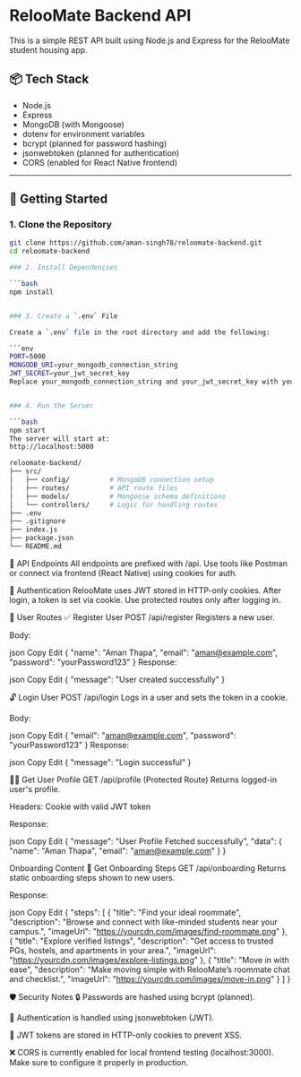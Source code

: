 # RelooMate Backend API

This is a simple REST API built using Node.js and Express for the RelooMate student housing app.

## 📦 Tech Stack

- Node.js
- Express
- MongoDB (with Mongoose)
- dotenv for environment variables
- bcrypt (planned for password hashing)
- jsonwebtoken (planned for authentication)
- CORS (enabled for React Native frontend)

---

## 🚀 Getting Started

### 1. Clone the Repository

````bash
git clone https://github.com/aman-singh78/reloomate-backend.git
cd reloomate-backend

### 2. Install Dependencies

```bash
npm install


### 3. Create a `.env` File

Create a `.env` file in the root directory and add the following:

```env
PORT=5000
MONGODB_URI=your_mongodb_connection_string
JWT_SECRET=your_jwt_secret_key
Replace your_mongodb_connection_string and your_jwt_secret_key with your actual MongoDB URI and secret key.


### 4. Run the Server

```bash
npm start
The server will start at:
http://localhost:5000

reloomate-backend/
├── src/
│   ├── config/          # MongoDB connection setup
│   ├── routes/          # API route files
│   ├── models/          # Mongoose schema definitions
│   └── controllers/     # Logic for handling routes
├── .env
├── .gitignore
├── index.js
├── package.json
└── README.md

````

📡 API Endpoints
All endpoints are prefixed with /api.
Use tools like Postman or connect via frontend (React Native) using cookies for auth.

🔐 Authentication
RelooMate uses JWT stored in HTTP-only cookies.
After login, a token is set via cookie. Use protected routes only after logging in.

👤 User Routes
✅ Register User
POST /api/register
Registers a new user.

Body:

json
Copy
Edit
{
"name": "Aman Thapa",
"email": "aman@example.com",
"password": "yourPassword123"
}
Response:

json
Copy
Edit
{
"message": "User created successfully"
}

🔓 Login User
POST /api/login
Logs in a user and sets the token in a cookie.

Body:

json
Copy
Edit
{
"email": "aman@example.com",
"password": "yourPassword123"
}
Response:

json
Copy
Edit
{
"message": "Login successful"
}

🙋‍♂️ Get User Profile
GET /api/profile
(Protected Route) Returns logged-in user's profile.

Headers: Cookie with valid JWT token

Response:

json
Copy
Edit
{
"message": "User Profile Fetched successfully",
"data": {
"name": "Aman Thapa",
"email": "aman@example.com"
}
}

Onboarding Content
🚀 Get Onboarding Steps
GET /api/onboarding
Returns static onboarding steps shown to new users.

Response:

json
Copy
Edit
{
"steps": [
{
"title": "Find your ideal roommate",
"description": "Browse and connect with like-minded students near your campus.",
"imageUrl": "https://yourcdn.com/images/find-roommate.png"
},
{
"title": "Explore verified listings",
"description": "Get access to trusted PGs, hostels, and apartments in your area.",
"imageUrl": "https://yourcdn.com/images/explore-listings.png"
},
{
"title": "Move in with ease",
"description": "Make moving simple with RelooMate’s roommate chat and checklist.",
"imageUrl": "https://yourcdn.com/images/move-in.png"
}
]
}

🛡️ Security Notes
🔒 Passwords are hashed using bcrypt (planned).

🔐 Authentication is handled using jsonwebtoken (JWT).

🍪 JWT tokens are stored in HTTP-only cookies to prevent XSS.

❌ CORS is currently enabled for local frontend testing (localhost:3000). Make sure to configure it properly in production.

